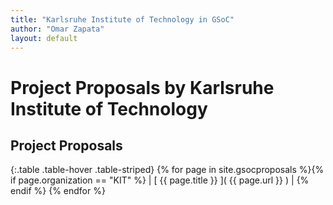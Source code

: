 ```yaml
---
title: "Karlsruhe Institute of Technology in GSoC"
author: "Omar Zapata"
layout: default
---
```

# Project Proposals by Karlsruhe Institute of Technology

## Project Proposals

{:.table .table-hover .table-striped}
{% for page in site.gsocproposals %}{% if page.organization == "KIT" %} | [ {{ page.title }} ]( {{ page.url }} ) | {% endif %}
{% endfor %}
